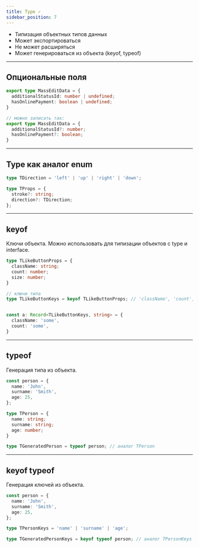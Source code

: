 ```yaml
---
title: Type ✓
sidebar_position: 7
---
```


- Типизация объектных типов данных
- Может экспортироваться
- Не может расширяться
- Может генерироваться из объекта (keyof, typeof)

---

## Опциональные поля

```ts
export type MassEditData = {
  additionalStatusId: number | undefined;
  hasOnlinePayment: boolean | undefined;
}

// можно записать так:
export type MassEditData = {
  additionalStatusId?: number;
  hasOnlinePayment?: boolean;
}
```

---

## Type как аналог enum

```ts
type TDirection = 'left' | 'up' | 'right' | 'down';

type TProps = {
  stroke?: string;
  direction?: TDirection;
};
```

---

## keyof 

Ключи объекта. Можно использовать для типизации объектов с type и interface.

```ts
type TLikeButtonProps = {
  className: string;
  count: number;
  size: number;
}

// ключи типа
type TLikeButtonKeys = keyof TLikeButtonProps; // 'className', 'count', 'size'


const a: Record<TLikeButtonKeys, string> = {
  className: 'some',
  count: 'some',
}
```

---

## typeof

Генерация типа из объекта.

```ts
const person = {
  name: 'John',
  surname: 'Smith',
  age: 25,
};

type TPerson = {
  name: string;
  surname: string;
  age: number;
}

type TGeneratedPerson = typeof person; // аналог TPerson
```

---

## keyof typeof

Генерация ключей из объекта.

```ts
const person = {
  name: 'John',
  surname: 'Smith',
  age: 25,
};

type TPersonKeys = 'name' | 'surname' | 'age';

type TGeneratedPersonKeys = keyof typeof person; // аналог TPersonKeys (ключи типа или интерфейса)
```
